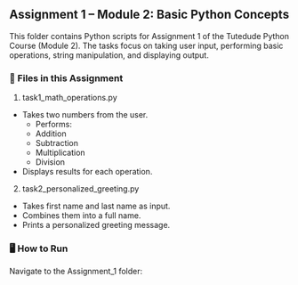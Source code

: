 ## Assignment 1 – Module 2: Basic Python Concepts
This folder contains Python scripts for Assignment 1 of the Tutedude Python Course (Module 2).
The tasks focus on taking user input, performing basic operations, string manipulation, and displaying output.

### 📂 Files in this Assignment
1. task1_math_operations.py
- Takes two numbers from the user.
  - Performs:
  - Addition
  - Subtraction
  - Multiplication
  - Division
- Displays results for each operation.

2. task2_personalized_greeting.py

- Takes first name and last name as input.
- Combines them into a full name.
- Prints a personalized greeting message.

### 🖥 How to Run
Navigate to the Assignment_1 folder:
